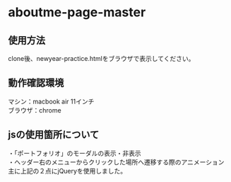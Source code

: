 # aboutme-page-master

## 使用方法
clone後、newyear-practice.htmlをブラウザで表示してください。

## 動作確認環境
マシン：macbook air 11インチ<br>
ブラウザ：chrome<br>

## jsの使用箇所について
・「ポートフォリオ」のモーダルの表示・非表示<br>
・ヘッダー右のメニューからクリックした場所へ遷移する際のアニメーション<br>
主に上記の２点にjQueryを使用しました。
